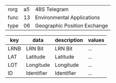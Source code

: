 
|    |   |   |
| -- | - | - |
| rorg | a5 | 4BS Telegram |
| func | 13 | Environmental Applications |
| type | 06 | Geographic Position Exchange |

| key | data | description | values |
| --- | --- | --- | --- |
  | LRNB | LRN Bit | LRN Bit | ... | 
| LAT | Latitude | Latitude | ... | 
| LOT | Longitude | Longitude | ... | 
| ID | Identifier | Identifier | ... | 

  